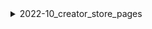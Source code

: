 <details>
<summary>2022-10_creator_store_pages</summary>

## Filter: Guild member count range
```css
Treatment 1: 0 - 10000
```

</details>
